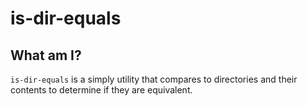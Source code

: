 # is-dir-equals

## What am I?

`is-dir-equals` is a simply utility that compares to directories and their
contents to determine if they are equivalent.
